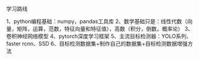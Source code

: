 学习路线

1、python编程基础：numpy，pandas工具库
2、数学基础只是：线性代数（向量，矩阵，运算，范数，特征向量和特征值），高数（积分，倒数，概率论）
3、卷积神经网络模型
4、pytorch深度学习框架
5、主流目标检测器：YOLO系列、faster rcnn、SSD
6、目标检测数据集+制作自己的数据集+目标检测数据增强方法